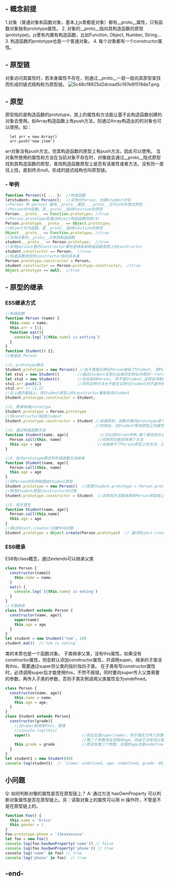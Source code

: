 ## - 概念前提
1.对象（普通对象和函数对象，基本上js里都是对象）都有__proto__属性，只有函数对象独有prototype属性。
2. 对象的__proto__指向其构造函数的原型(prototype)。js里有内置有构造函数，比如Function, Object, Number, String...
3. 构造函数的prototype也是一个普通对象。
4. 每个对象都有一个constructor属性。
## - 原型链
对象访问其属性时，若本身属性不存在，则通过__proto__一层一层向其原型查找而形成的链式结构称为原型链。
![5c48cf8925d2dcead5c197e6f519de7.png](https://github.com/kricn/web-notes/blob/master/images/原型链.png?raw=true)

## - 原型
原型指的是构造函数的prototype，其上的属性和方法能让基于此构造函数创建的对象去使用。如Array构造函数上有push方法，则通过Array构造出的的对象也可以使用。如：
```
  let arr = new Array()
  arr.push('new item')
```
arr对象没有push方法，但其构造函数的原型上有push方法，因此可以使用。
当对象所使用的属性和方法在当前对象不存在时，对像就会通过__proto__隐式原型找到其构造函数的原型，查找构造函数原型上是否有该属性或者方法，没有则一直往上找，直到终点null，形成的链式结构也叫原型链。
### - 举例
```javascript
function Person(){ ... };  //构造函数
letstudent= new Person();  //实例化Person, 创建student对旬
//Person 和 person1 都有__proto__属性，__proto__也可以叫作隐式原型
//Person作为函数，其__proto__指向Function的原型
Person.__proto__ == Function.prototype; //true
//Person.prototype是通过Object构造函数而来(4)
Person.prototype.__proto__ == Object.prototype;
//Object作为函数，其__proto__指向Function的原型
Object.__proto__ == Function.prototype; //true
//实例对象的__proto__只想其构造函数
student.__proto__ == Person.prototype;  //true
//实例person1里的constroctor属性是继承其构造函数原型上的constructor
student.constructor == Person;  //true
//构造函数原型的constructor指向其本身
Person.prototype.constructor = Person;
student.constructor == Person.prototype.constructor;  //true
Object.prototype == null;  //true
```
## - 原型的继承
### ES5继承方式
```javascript
//构造函数
function Person (name) {
  this.name = name;
  this.arr = [1];
  function eat(){
    console.log(`${this.name} is eatting`)
  }
}
function Student() {};
//继承自 Person

//1、prototype模式
Student.prototype = new Person() //由于直接实例化Person赋给了Student, 而Person里有引用对象arr，
let stu1 = new Student()        //通过Student实例化出来的实例会共用同一个arr, 实例的constructor
let stu2 = new Student()        //也会指向Person, 而不是Student,这样会导致继承链紊乱
stu1.arr.push(2)                //同时这种方法也不能在实例化Student时不能传参
stu2.arr // [1,2]
//在上面的基础上，将Student原型上的constructor重新指向Student
Student.prototype.constructor = Student;

//2、直接继承prototype
Student.prototype = Person.prototype
//将constructor指回Student
Student.prototype.constructor = Student //前面提到，函数对象的prototype是个对象，通过 = 赋值只是将指针指向同一对象
                                        //的地址，当Student修改原型上的属性时，也会影响到Person原型上。
//3、通过构造函数方法
function Student(name, age){              //可以向Person传参,每个属性和方法都有自己独立的空间
  Person.call(this, name)                //同样的功能却有两个方法
  this.age = age                         //也继承不了Person原型上的方法，只能继承Person里边的方法
}                  

//4、结合prototype模式和构造函数方法继承
function Student(name, age){
  Person.call(this, name)
  this.age = age
}
//将Person的实例赋值给Student原型
Student.prototype = new Person()  //若是Student.prototype = Person.prototype 缺点和第2点一样
//修改Student原型constructor的只想
Student.prototype.constructor = Student  //这样的方法能继承到Person原型链上的方法，不过需要调用两次Person，会多出一份Person实例的属性

//5、组合寄生
function Student(name, age){
  Person.call(this,name)
  this.age = age
}
//通过Object.create()创建中间对象
Student.prototype = Object.create(Person.prototype)  // 通过Object.create()创建的中间对象会隔离两个对象，这样就不会共享同一个对象
```
### ES6继承
ES6有class概念，通过extends可以继承父类
```javascript
class Person {
  constructor(name}{
    this.name = name;
  }
  eat() {
    console.log(`${this.name} is eating`)
  }
}
//子类继承
class Student extends Person {
  constructor(name, age){
    super(name)
    this.age = age
  }
}
let student = new Student('tom', 20)
student.eat()  //'tom is eating'
```
类的本质也是一个函数对象。
子类继承父类，没有this属性。如果没有constructor属性，则会默认添加constructor属性，并调用super。继承的子类没有this，需要通过super将父类的指针指向子类。
在子类有写constructor属性时，必须调用super后才能使用this，不然不报错，同时要向super传入父类需要的参数，再传入子类的参数，否则子类实例调用父类属性会为undefined。
```javascript
class Person {
  constructon(name, age){
    this.name = name;
    this.age = age;
  }
}
class Student extends Person{
  constructor(grade){
    //在super前调用this，报错
    //console.log(this)
    super()                       //若此处是super(name)，则子类实力传入的第一个参数赋给name,
                                  //第二个参数本应该赋给age，但由于没有向父类传参，故age为undefined.
    this.grade = grade            //若没有第三个参数，对就的age也是undefined
  }
}
let student1 = new Student(80)
console.log(student1)  // '{name: undefined, age: undefined, grade: 80}'
```
## 小问题
Q: 如何判断对像的属性是否在原型链上？
A: 通过方法 hasOwnProperty 可以判断对象属性是否在原型链上。另：读取对象上的属性可以用 in 操作符，不管是不是在原型链上的。
```js
function Foo() {
  this.name = 'kricn'
  this.gender = 1
}
Foo.prototype.phone = '13xxxxxxxxx'
let foo = new Foo()
console.log(foo.hasOwnProperty('name')) // false
console.log(foo.hasOwnProperty('phone')) // true
cosnole.log('name' in foo) // true
console.log('phone' in foo)  // true
```

## -end-
